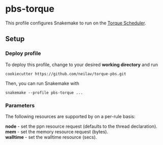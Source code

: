 # pbs-torque

This profile configures Snakemake to run on the [Torque Scheduler](http://www.adaptivecomputing.com/products/open-source/torque/).

## Setup

### Deploy profile

To deploy this profile, change to your desired **working directory** and run

    cookiecutter https://github.com/neilav/torque-pbs.git

Then, you can run Snakemake with

    snakemake --profile pbs-torque ...


### Parameters

The following resources are supported by on a per-rule basis:

**node** - set the ppn resource request (defaults to the thread declaration).  
**mem** - set the memory resource request (bytes).  
**walltime** - set the walltime resource (secs).  
